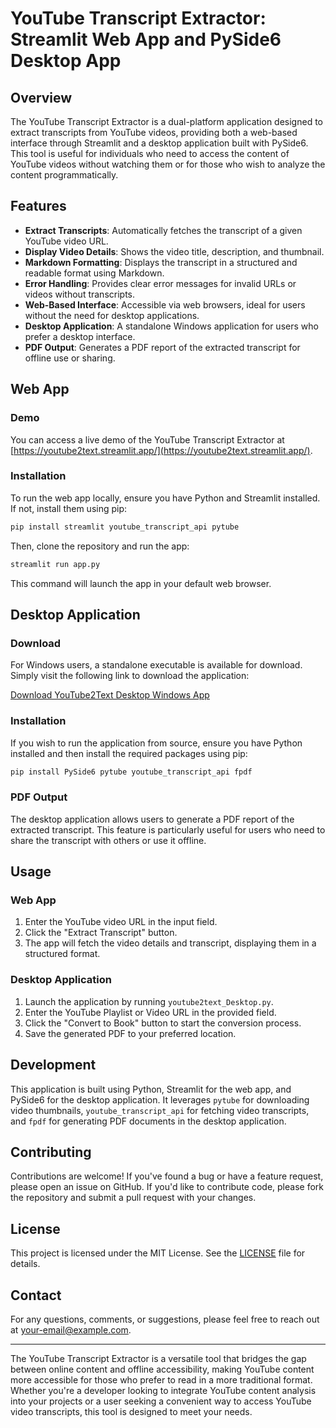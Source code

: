 # YouTube Transcript Extractor: Streamlit Web App and PySide6 Desktop App

## Overview

The YouTube Transcript Extractor is a dual-platform application designed to extract transcripts from YouTube videos, providing both a web-based interface through Streamlit and a desktop application built with PySide6. This tool is useful for individuals who need to access the content of YouTube videos without watching them or for those who wish to analyze the content programmatically.

## Features

- **Extract Transcripts**: Automatically fetches the transcript of a given YouTube video URL.
- **Display Video Details**: Shows the video title, description, and thumbnail.
- **Markdown Formatting**: Displays the transcript in a structured and readable format using Markdown.
- **Error Handling**: Provides clear error messages for invalid URLs or videos without transcripts.
- **Web-Based Interface**: Accessible via web browsers, ideal for users without the need for desktop applications.
- **Desktop Application**: A standalone Windows application for users who prefer a desktop interface.
- **PDF Output**: Generates a PDF report of the extracted transcript for offline use or sharing.

## Web App

### Demo

You can access a live demo of the YouTube Transcript Extractor at [https://youtube2text.streamlit.app/](https://youtube2text.streamlit.app/).

### Installation

To run the web app locally, ensure you have Python and Streamlit installed. If not, install them using pip:

```bash
pip install streamlit youtube_transcript_api pytube
```

Then, clone the repository and run the app:

```bash
streamlit run app.py
```

This command will launch the app in your default web browser.

## Desktop Application

### Download

For Windows users, a standalone executable is available for download. Simply visit the following link to download the application:

[Download YouTube2Text Desktop Windows App](https://github.com/mshojaei77/Youtube2Book/releases/download/GUI/YTplaylist2Book.exe)

### Installation

If you wish to run the application from source, ensure you have Python installed and then install the required packages using pip:

```bash
pip install PySide6 pytube youtube_transcript_api fpdf
```

### PDF Output

The desktop application allows users to generate a PDF report of the extracted transcript. This feature is particularly useful for users who need to share the transcript with others or use it offline.

## Usage

### Web App

1. Enter the YouTube video URL in the input field.
2. Click the "Extract Transcript" button.
3. The app will fetch the video details and transcript, displaying them in a structured format.

### Desktop Application

1. Launch the application by running `youtube2text_Desktop.py`.
2. Enter the YouTube Playlist or Video URL in the provided field.
3. Click the "Convert to Book" button to start the conversion process.
4. Save the generated PDF to your preferred location.

## Development

This application is built using Python, Streamlit for the web app, and PySide6 for the desktop application. It leverages `pytube` for downloading video thumbnails, `youtube_transcript_api` for fetching video transcripts, and `fpdf` for generating PDF documents in the desktop application.

## Contributing

Contributions are welcome! If you've found a bug or have a feature request, please open an issue on GitHub. If you'd like to contribute code, please fork the repository and submit a pull request with your changes.

## License

This project is licensed under the MIT License. See the [LICENSE](LICENSE) file for details.

## Contact

For any questions, comments, or suggestions, please feel free to reach out at [your-email@example.com](mailto:your-email@example.com).

---

The YouTube Transcript Extractor is a versatile tool that bridges the gap between online content and offline accessibility, making YouTube content more accessible for those who prefer to read in a more traditional format. Whether you're a developer looking to integrate YouTube content analysis into your projects or a user seeking a convenient way to access YouTube video transcripts, this tool is designed to meet your needs.
